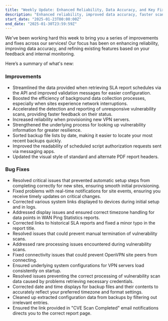 ```yaml
---
title: "Weekly Update: Enhanced Reliability, Data Accuracy, and Key Fixes"
description: "Enhanced reliability, improved data accuracy, faster scan feedback, plus fixes for site setup, reporting, VPN, backups, and more this week!"
start_date: "2025-01-23T00:00:00Z"
end_date: "2025-01-30T23:59:59Z"
---
```


We've been working hard this week to bring you a series of improvements and fixes across our services! Our focus has been on enhancing reliability, improving data accuracy, and refining existing features based on your feedback and internal monitoring.

Here’s a summary of what's new:

### Improvements

*   Streamlined the data provided when retrieving SLA report schedules via the API and improved validation messages for easier configuration.
*   Boosted the efficiency of background data collection processes, especially when sites experience network interruptions.
*   Accelerated the detection and reporting of unresponsive vulnerability scans, providing faster feedback on their status.
*   Increased reliability when provisioning new VPN servers.
*   Strengthened the underlying process for looking up vulnerability information for greater resilience.
*   Sorted backup file lists by date, making it easier to locate your most recent backups quickly.
*   Improved the readability of scheduled script authorization requests sent via messaging apps.
*   Updated the visual style of standard and alternate PDF report headers.

### Bug Fixes

*   Resolved critical issues that prevented automatic setup steps from completing correctly for new sites, ensuring smooth initial provisioning.
*   Fixed problems with real-time notifications for site events, ensuring you receive timely updates on critical changes.
*   Corrected various system links displayed to devices during initial setup and in logs.
*   Addressed display issues and ensured correct timezone handling for data points in WAN Ping Statistics reports.
*   Corrected links to historical SLA reports and fixed a minor typo in the report title.
*   Resolved issues that could prevent manual termination of vulnerability scans.
*   Addressed rare processing issues encountered during vulnerability scans.
*   Fixed connectivity issues that could prevent OpenVPN site peers from connecting.
*   Ensured underlying system configurations for VPN servers load consistently on startup.
*   Resolved issues preventing the correct processing of vulnerability scan data caused by problems retrieving necessary credentials.
*   Corrected date and time displays for backup files and their contents to accurately reflect your preferred timezone and format settings.
*   Cleaned up extracted configuration data from backups by filtering out irrelevant entries.
*   Ensured the link provided in "CVE Scan Completed" email notifications directs you to the correct report page.

